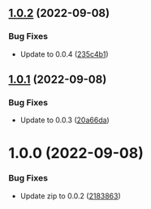 ## [1.0.2](https://github.com/applandinc/semrel-playground/compare/v1.0.1...v1.0.2) (2022-09-08)


### Bug Fixes

* Update to 0.0.4 ([235c4b1](https://github.com/applandinc/semrel-playground/commit/235c4b159dca2f9ae715e297c69d9291917da266))

## [1.0.1](https://github.com/applandinc/semrel-playground/compare/v1.0.0...v1.0.1) (2022-09-08)


### Bug Fixes

* Update to 0.0.3 ([20a66da](https://github.com/applandinc/semrel-playground/commit/20a66dac3d0728b32fdd8e8757264eea213c1e46))

# 1.0.0 (2022-09-08)


### Bug Fixes

* Update zip to 0.0.2 ([2183863](https://github.com/applandinc/semrel-playground/commit/218386304fcf9ac90069c21d1eefacae971b889e))
